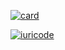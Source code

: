 
[![card](https://github-readme-stats.vercel.app/api?username=GabrielKrysa&theme=default)](https://github.com/iuricode/)

[![iuricode](https://github-readme-stats.vercel.app/api/top-langs/?username=GabrielKrysa&hide=html&layout=compact&theme=default)](https://github.com/iuricode/)
